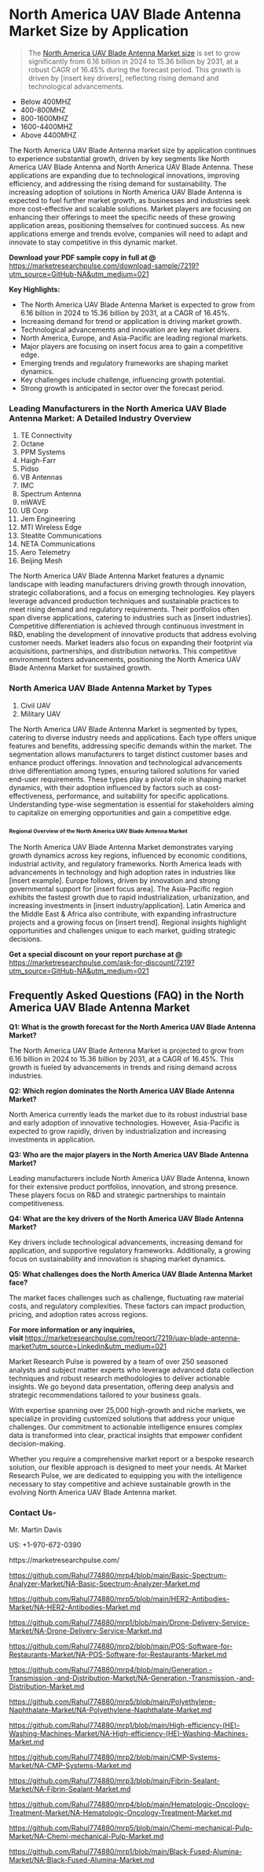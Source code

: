 <h1>North America UAV Blade Antenna Market&nbsp;Size by Application</h1><blockquote><p>The <a href="https://marketresearchpulse.com/download-sample/7219?utm_source=GitHub-NA&amp;utm_medium=021">North America UAV Blade Antenna Market size</a> is set to grow significantly from 6.16 billion in 2024 to 15.36 billion by 2031, at a robust CAGR of 16.45% during the forecast period. This growth is driven by [insert key drivers], reflecting rising demand and technological advancements.</p></blockquote><ul><li>Below 400MHZ<li> 400-800MHZ<li> 800-1600MHZ<li> 1600-4400MHZ<li> Above 4400MHZ</li></ul><p>The North America UAV Blade Antenna market size by application continues to experience substantial growth, driven by key segments like North America UAV Blade Antenna and North America UAV Blade Antenna. These applications are expanding due to technological innovations, improving efficiency, and addressing the rising demand for sustainability. The increasing adoption of solutions in North America UAV Blade Antenna is expected to fuel further market growth, as businesses and industries seek more cost-effective and scalable solutions. Market players are focusing on enhancing their offerings to meet the specific needs of these growing application areas, positioning themselves for continued success. As new applications emerge and trends evolve, companies will need to adapt and innovate to stay competitive in this dynamic market.</p><p><strong>Download your PDF sample copy in full at @ </strong><a href="https://marketresearchpulse.com/download-sample/7219?utm_source=GitHub-NA&amp;utm_medium=021">https://marketresearchpulse.com/download-sample/7219?utm_source=GitHub-NA&amp;utm_medium=021</a></p><p><strong>Key Highlights: </strong></p><ul><li>The North America UAV Blade Antenna Market is expected to grow from 6.16 billion in 2024 to 15.36 billion by 2031, at a CAGR of 16.45%.</li><li>Increasing demand for trend or application is driving market growth.</li><li>Technological advancements and innovation are key market drivers.</li><li>North America, Europe, and Asia-Pacific are leading regional markets.</li><li>Major players are focusing on insert focus area to gain a competitive edge.</li><li>Emerging trends and regulatory frameworks are shaping market dynamics.</li><li>Key challenges include challenge, influencing growth potential.</li><li>Strong growth is anticipated in sector over the forecast period.</li></ul><h3>Leading Manufacturers in the North America UAV Blade Antenna Market: A Detailed Industry Overview</h3><ol><li>TE Connectivity</li><li>Octane</li><li>PPM Systems</li><li>Haigh-Farr</li><li>Pidso</li><li>VB Antennas</li><li>IMC</li><li>Spectrum Antenna</li><li>mWAVE</li><li>UB Corp</li><li>Jem Engineering</li><li>MTI Wireless Edge</li><li>Steatite Communications</li><li>NETA Communications</li><li>Aero Telemetry</li><li>Beijing Mesh</li></ol><div class="flex max-w-full flex-col flex-grow"><div class="min-h-8 text-message flex w-full flex-col items-end gap-2 whitespace-normal break-words [.text-message+&amp;]:mt-5" dir="auto" data-message-author-role="assistant" data-message-id="fd8432e4-4910-450d-b182-61b7bfb0a01f" data-message-model-slug="gpt-4o"><div class="flex w-full flex-col gap-1 empty:hidden first:pt-[3px]"><div class="markdown prose w-full break-words dark:prose-invert light"><p>The North America UAV Blade Antenna Market features a dynamic landscape with leading manufacturers driving growth through innovation, strategic collaborations, and a focus on emerging technologies. Key players leverage advanced production techniques and sustainable practices to meet rising demand and regulatory requirements. Their portfolios often span diverse applications, catering to industries such as [insert industries]. Competitive differentiation is achieved through continuous investment in R&amp;D, enabling the development of innovative products that address evolving customer needs. Market leaders also focus on expanding their footprint via acquisitions, partnerships, and distribution networks. This competitive environment fosters advancements, positioning the North America UAV Blade Antenna Market for sustained growth.</p></div></div></div></div><h3>North America UAV Blade Antenna Market by Types</h3><ol><li>Civil UAV<li> Military UAV</li></ol><div class="flex max-w-full flex-col flex-grow"><div class="min-h-8 text-message flex w-full flex-col items-end gap-2 whitespace-normal break-words [.text-message+&amp;]:mt-5" dir="auto" data-message-author-role="assistant" data-message-id="084470be-0bb7-4664-bddf-5156b4f41249" data-message-model-slug="gpt-4o-mini"><div class="flex w-full flex-col gap-1 empty:hidden first:pt-[3px]"><div class="markdown prose w-full break-words dark:prose-invert light"><p>The North America UAV Blade Antenna Market is segmented by types, catering to diverse industry needs and applications. Each type offers unique features and benefits, addressing specific demands within the market. The segmentation allows manufacturers to target distinct customer bases and enhance product offerings. Innovation and technological advancements drive differentiation among types, ensuring tailored solutions for varied end-user requirements. These types play a pivotal role in shaping market dynamics, with their adoption influenced by factors such as cost-effectiveness, performance, and suitability for specific applications. Understanding type-wise segmentation is essential for stakeholders aiming to capitalize on emerging opportunities and gain a competitive edge.</p></div></div></div></div><h3><span style="font-size: 11px;">Regional Overview of the North America UAV Blade Antenna Market</span></h3><div class="flex max-w-full flex-col flex-grow"><div class="min-h-8 text-message flex w-full flex-col items-end gap-2 whitespace-normal break-words [.text-message+&amp;]:mt-5" dir="auto" data-message-author-role="assistant" data-message-id="e9038762-ce64-4e30-91c9-9bd413514231" data-message-model-slug="gpt-4o-mini"><div class="flex w-full flex-col gap-1 empty:hidden first:pt-[3px]"><div class="markdown prose w-full break-words dark:prose-invert light"><p>The North America UAV Blade Antenna Market demonstrates varying growth dynamics across key regions, influenced by economic conditions, industrial activity, and regulatory frameworks. North America leads with advancements in technology and high adoption rates in industries like [insert example]. Europe follows, driven by innovation and strong governmental support for [insert focus area]. The Asia-Pacific region exhibits the fastest growth due to rapid industrialization, urbanization, and increasing investments in [insert industry/application]. Latin America and the Middle East &amp; Africa also contribute, with expanding infrastructure projects and a growing focus on [insert trend]. Regional insights highlight opportunities and challenges unique to each market, guiding strategic decisions.</p></div></div></div></div><p><strong>Get a special discount on your report purchase at @ </strong><a href="https://marketresearchpulse.com/ask-for-discount/7219?utm_source=GitHub-NA&amp;utm_medium=021">https://marketresearchpulse.com/ask-for-discount/7219?utm_source=GitHub-NA&amp;utm_medium=021</a></p><h2>Frequently Asked Questions (FAQ) in the North America UAV Blade Antenna Market</h2><p><strong>Q1: What is the growth forecast for the North America UAV Blade Antenna Market?</strong></p><p>The North America UAV Blade Antenna Market is projected to grow from 6.16 billion in 2024 to 15.36 billion by 2031, at a CAGR of 16.45%. This growth is fueled by advancements in trends and rising demand across industries.</p><p><strong>Q2: Which region dominates the North America UAV Blade Antenna Market?</strong></p><p>North America currently leads the market due to its robust industrial base and early adoption of innovative technologies. However, Asia-Pacific is expected to grow rapidly, driven by industrialization and increasing investments in application.</p><p><strong>Q3: Who are the major players in the North America UAV Blade Antenna Market?</strong></p><p>Leading manufacturers include North America UAV Blade Antenna, known for their extensive product portfolios, innovation, and strong presence. These players focus on R&amp;D and strategic partnerships to maintain competitiveness.</p><p><strong>Q4: What are the key drivers of the North America UAV Blade Antenna Market?</strong></p><p>Key drivers include technological advancements, increasing demand for application, and supportive regulatory frameworks. Additionally, a growing focus on sustainability and innovation is shaping market dynamics.</p><p><strong>Q5: What challenges does the North America UAV Blade Antenna Market face?</strong></p><p>The market faces challenges such as challenge, fluctuating raw material costs, and regulatory complexities. These factors can impact production, pricing, and adoption rates across regions.</p><p><strong>For more information or any inquiries, visit&nbsp;</strong><a href="https://marketresearchpulse.com/report/7219/uav-blade-antenna-market?utm_source=Linkedin&utm_medium=021">https://marketresearchpulse.com/report/7219/uav-blade-antenna-market?utm_source=Linkedin&utm_medium=021</a></p><p>Market Research Pulse is powered by a team of over 250 seasoned analysts and subject matter experts who leverage advanced data collection techniques and robust research methodologies to deliver actionable insights. We go beyond data presentation, offering deep analysis and strategic recommendations tailored to your business goals.</p><p>With expertise spanning over 25,000 high-growth and niche markets, we specialize in providing customized solutions that address your unique challenges. Our commitment to actionable intelligence ensures complex data is transformed into clear, practical insights that empower confident decision-making.</p><p>Whether you require a comprehensive market report or a bespoke research solution, our flexible approach is designed to meet your needs. At Market Research Pulse, we are dedicated to equipping you with the intelligence necessary to stay competitive and achieve sustainable growth in the evolving North America UAV Blade Antenna market.</p><h3><strong>Contact Us-</strong></h3><p>Mr. Martin Davis</p><p>US: +1-970-672-0390</p><p>https://marketresearchpulse.com/</p><p><a href="https://github.com/Rahul774880/mrp4/blob/main/Basic-Spectrum-Analyzer-Market/NA-Basic-Spectrum-Analyzer-Market.md">https://github.com/Rahul774880/mrp4/blob/main/Basic-Spectrum-Analyzer-Market/NA-Basic-Spectrum-Analyzer-Market.md</a></p><p><a href="https://github.com/Rahul774880/mrp5/blob/main/HER2-Antibodies-Market/NA-HER2-Antibodies-Market.md">https://github.com/Rahul774880/mrp5/blob/main/HER2-Antibodies-Market/NA-HER2-Antibodies-Market.md</a></p><p><a href="https://github.com/Rahul774880/mrp1/blob/main/Drone-Delivery-Service-Market/NA-Drone-Delivery-Service-Market.md">https://github.com/Rahul774880/mrp1/blob/main/Drone-Delivery-Service-Market/NA-Drone-Delivery-Service-Market.md</a></p><p><a href="https://github.com/Rahul774880/mrp2/blob/main/POS-Software-for-Restaurants-Market/NA-POS-Software-for-Restaurants-Market.md">https://github.com/Rahul774880/mrp2/blob/main/POS-Software-for-Restaurants-Market/NA-POS-Software-for-Restaurants-Market.md</a></p><p><a href="https://github.com/Rahul774880/mrp4/blob/main/Generation,-Transmission,-and-Distribution-Market/NA-Generation,-Transmission,-and-Distribution-Market.md">https://github.com/Rahul774880/mrp4/blob/main/Generation,-Transmission,-and-Distribution-Market/NA-Generation,-Transmission,-and-Distribution-Market.md</a></p><p><a href="https://github.com/Rahul774880/mrp5/blob/main/Polyethylene-Naphthalate-Market/NA-Polyethylene-Naphthalate-Market.md">https://github.com/Rahul774880/mrp5/blob/main/Polyethylene-Naphthalate-Market/NA-Polyethylene-Naphthalate-Market.md</a></p><p><a href="https://github.com/Rahul774880/mrp1/blob/main/High-efficiency-(HE)-Washing-Machines-Market/NA-High-efficiency-(HE)-Washing-Machines-Market.md">https://github.com/Rahul774880/mrp1/blob/main/High-efficiency-(HE)-Washing-Machines-Market/NA-High-efficiency-(HE)-Washing-Machines-Market.md</a></p><p><a href="https://github.com/Rahul774880/mrp2/blob/main/CMP-Systems-Market/NA-CMP-Systems-Market.md">https://github.com/Rahul774880/mrp2/blob/main/CMP-Systems-Market/NA-CMP-Systems-Market.md</a></p><p><a href="https://github.com/Rahul774880/mrp3/blob/main/Fibrin-Sealant-Market/NA-Fibrin-Sealant-Market.md">https://github.com/Rahul774880/mrp3/blob/main/Fibrin-Sealant-Market/NA-Fibrin-Sealant-Market.md</a></p><p><a href="https://github.com/Rahul774880/mrp4/blob/main/Hematologic-Oncology-Treatment-Market/NA-Hematologic-Oncology-Treatment-Market.md">https://github.com/Rahul774880/mrp4/blob/main/Hematologic-Oncology-Treatment-Market/NA-Hematologic-Oncology-Treatment-Market.md</a></p><p><a href="https://github.com/Rahul774880/mrp5/blob/main/Chemi-mechanical-Pulp-Market/NA-Chemi-mechanical-Pulp-Market.md">https://github.com/Rahul774880/mrp5/blob/main/Chemi-mechanical-Pulp-Market/NA-Chemi-mechanical-Pulp-Market.md</a></p><p><a href="https://github.com/Rahul774880/mrp1/blob/main/Black-Fused-Alumina-Market/NA-Black-Fused-Alumina-Market.md">https://github.com/Rahul774880/mrp1/blob/main/Black-Fused-Alumina-Market/NA-Black-Fused-Alumina-Market.md</a></p>
